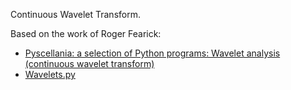 Continuous Wavelet Transform.

Based on the work of Roger Fearick:

- [Pyscellania: a selection of Python programs: Wavelet analysis (continuous wavelet transform)](http://wayback.archive.org/web/20150711022023/http://www.phy.uct.ac.za/courses/python/examples/moreexamples.html#wavelet-analysis-continuous-wavelet-transform)
- [Wavelets.py](http://web.archive.org/web/20150406051023/http://www.phy.uct.ac.za/courses/python/examples/Wavelets.py)
